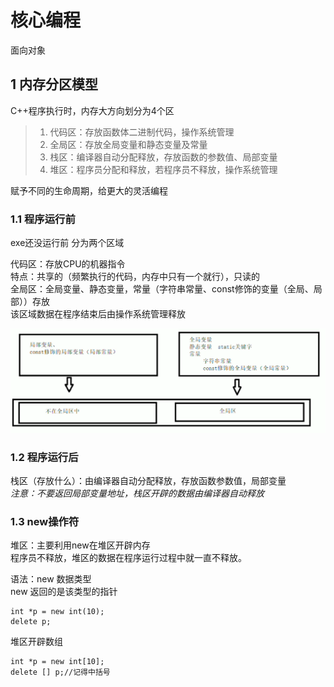 # 核心编程

面向对象

## 1 内存分区模型

C++程序执行时，内存大方向划分为4个区

>1. 代码区：存放函数体二进制代码，操作系统管理  
>2. 全局区：存放全局变量和静态变量及常量
>3. 栈区：编译器自动分配释放，存放函数的参数值、局部变量
>4. 堆区：程序员分配和释放，若程序员不释放，操作系统管理

赋予不同的生命周期，给更大的灵活编程  

### 1.1 程序运行前

exe还没运行前 分为两个区域  

代码区：存放CPU的机器指令  
特点：共享的（频繁执行的代码，内存中只有一个就行），只读的  
全局区：全局变量、静态变量，常量（字符串常量、const修饰的变量（全局、局部））存放  
该区域数据在程序结束后由操作系统管理释放  

![1](images/2022-05-29-23-30-52.png)  

### 1.2 程序运行后

栈区（存放什么）：由编译器自动分配释放，存放函数参数值，局部变量  
*注意：不要返回局部变量地址，栈区开辟的数据由编译器自动释放*  

### 1.3 new操作符

堆区：主要利用new在堆区开辟内存  
程序员不释放，堆区的数据在程序运行过程中就一直不释放。  

语法：new 数据类型  
new 返回的是该类型的指针

    int *p = new int(10);
    delete p;

堆区开辟数组  

    int *p = new int[10];
    delete [] p;//记得中括号


